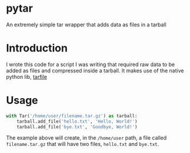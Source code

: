 # pytar
An extremely simple tar wrapper that adds data as files in a tarball

# Introduction
I wrote this code for a script I was writing that required raw data to be added as files and compressed inside a tarball. It makes use of the native python lib, [tarfile](https://docs.python.org/3/library/tarfile.html)

# Usage
```python
with Tar('/home/user/filename.tar.gz') as tarball:
    tarball.add_file('hello.txt', 'Hello, World!')
    tarball.add_file('bye.txt', 'Goodbye, World!')
```

The example above will create, in the `/home/user` path, a file called `filename.tar.gz` that will have two files, `hello.txt` and `bye.txt`.
